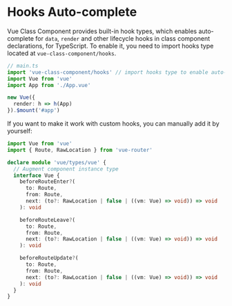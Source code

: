 # Hooks Auto-complete

Vue Class Component provides built-in hook types, which enables auto-complete for `data`, `render` and other lifecycle hooks in class component declarations, for TypeScript. To enable it, you need to import hooks type located at `vue-class-component/hooks`.

```ts
// main.ts
import 'vue-class-component/hooks' // import hooks type to enable auto-complete
import Vue from 'vue'
import App from './App.vue'

new Vue({
  render: h => h(App)
}).$mount('#app')
```

If you want to make it work with custom hooks, you can manually add it by yourself:

```ts
import Vue from 'vue'
import { Route, RawLocation } from 'vue-router'

declare module 'vue/types/vue' {
  // Augment component instance type
  interface Vue {
    beforeRouteEnter?(
      to: Route,
      from: Route,
      next: (to?: RawLocation | false | ((vm: Vue) => void)) => void
    ): void

    beforeRouteLeave?(
      to: Route,
      from: Route,
      next: (to?: RawLocation | false | ((vm: Vue) => void)) => void
    ): void

    beforeRouteUpdate?(
      to: Route,
      from: Route,
      next: (to?: RawLocation | false | ((vm: Vue) => void)) => void
    ): void
  }
}
```


